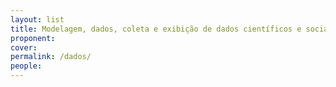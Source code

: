 ```yaml
---
layout: list
title: Modelagem, dados, coleta e exibição de dados científicos e sociais
proponent: 
cover: 
permalink: /dados/
people:
---
```

